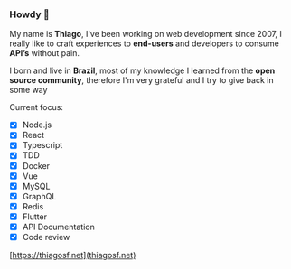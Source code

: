 ### Howdy 🖖

My name is **Thiago**, I've been working on web development since 2007, I really like to craft experiences to **end-users** and developers to consume **API’s** without pain.

I born and live in **Brazil**, most of my knowledge I learned from the **open source community**, therefore I'm very grateful and I try to give back in some way

Current focus:

- [x] Node.js
- [x] React
- [x] Typescript
- [x] TDD
- [x] Docker
- [x] Vue
- [x] MySQL
- [x] GraphQL
- [x] Redis
- [x] Flutter
- [x] API Documentation
- [x] Code review

[https://thiagosf.net](thiagosf.net)
